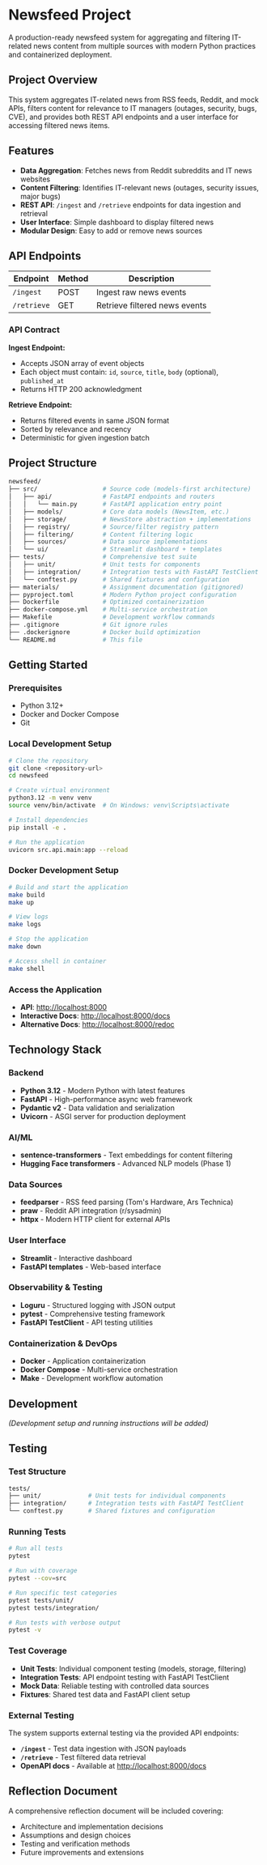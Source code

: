 # Newsfeed Project

A production-ready newsfeed system for aggregating and filtering IT-related news content from multiple sources with modern Python practices and containerized deployment.

## Project Overview

This system aggregates IT-related news from RSS feeds, Reddit, and mock APIs, filters content for relevance to IT managers (outages, security, bugs, CVE), and provides both REST API endpoints and a user interface for accessing filtered news items.

## Features

- **Data Aggregation**: Fetches news from Reddit subreddits and IT news websites
- **Content Filtering**: Identifies IT-relevant news (outages, security issues, major bugs)
- **REST API**: `/ingest` and `/retrieve` endpoints for data ingestion and retrieval
- **User Interface**: Simple dashboard to display filtered news
- **Modular Design**: Easy to add or remove news sources

## API Endpoints

| Endpoint | Method | Description |
|----------|--------|-------------|
| `/ingest` | POST | Ingest raw news events |
| `/retrieve` | GET | Retrieve filtered news events |

### API Contract

**Ingest Endpoint:**

- Accepts JSON array of event objects
- Each object must contain: `id`, `source`, `title`, `body` (optional), `published_at`
- Returns HTTP 200 acknowledgment

**Retrieve Endpoint:**

- Returns filtered events in same JSON format
- Sorted by relevance and recency
- Deterministic for given ingestion batch

## Project Structure

```bash
newsfeed/
├── src/                  # Source code (models-first architecture)
│   ├── api/              # FastAPI endpoints and routers
│   │   └── main.py       # FastAPI application entry point
│   ├── models/           # Core data models (NewsItem, etc.)
│   ├── storage/          # NewsStore abstraction + implementations
│   ├── registry/         # Source/filter registry pattern
│   ├── filtering/        # Content filtering logic
│   ├── sources/          # Data source implementations
│   └── ui/               # Streamlit dashboard + templates
├── tests/                # Comprehensive test suite
│   ├── unit/             # Unit tests for components
│   ├── integration/      # Integration tests with FastAPI TestClient
│   └── conftest.py       # Shared fixtures and configuration
├── materials/            # Assignment documentation (gitignored)
├── pyproject.toml        # Modern Python project configuration
├── Dockerfile            # Optimized containerization
├── docker-compose.yml    # Multi-service orchestration
├── Makefile              # Development workflow commands
├── .gitignore            # Git ignore rules
├── .dockerignore         # Docker build optimization
└── README.md             # This file
```

## Getting Started

### Prerequisites

- Python 3.12+
- Docker and Docker Compose
- Git

### Local Development Setup

```bash
# Clone the repository
git clone <repository-url>
cd newsfeed

# Create virtual environment
python3.12 -m venv venv
source venv/bin/activate  # On Windows: venv\Scripts\activate

# Install dependencies
pip install -e .

# Run the application
uvicorn src.api.main:app --reload
```

### Docker Development Setup

```bash
# Build and start the application
make build
make up

# View logs
make logs

# Stop the application
make down

# Access shell in container
make shell
```

### Access the Application

- **API**: [http://localhost:8000](http://localhost:8000)
- **Interactive Docs**: [http://localhost:8000/docs](http://localhost:8000/docs)
- **Alternative Docs**: [http://localhost:8000/redoc](http://localhost:8000/redoc)

## Technology Stack

### Backend

- **Python 3.12** - Modern Python with latest features
- **FastAPI** - High-performance async web framework
- **Pydantic v2** - Data validation and serialization
- **Uvicorn** - ASGI server for production deployment

### AI/ML

- **sentence-transformers** - Text embeddings for content filtering
- **Hugging Face transformers** - Advanced NLP models (Phase 1)

### Data Sources

- **feedparser** - RSS feed parsing (Tom's Hardware, Ars Technica)
- **praw** - Reddit API integration (r/sysadmin)
- **httpx** - Modern HTTP client for external APIs

### User Interface

- **Streamlit** - Interactive dashboard
- **FastAPI templates** - Web-based interface

### Observability & Testing

- **Loguru** - Structured logging with JSON output
- **pytest** - Comprehensive testing framework
- **FastAPI TestClient** - API testing utilities

### Containerization & DevOps

- **Docker** - Application containerization
- **Docker Compose** - Multi-service orchestration
- **Make** - Development workflow automation

## Development

*(Development setup and running instructions will be added)*

## Testing

### Test Structure

```bash
tests/
├── unit/             # Unit tests for individual components
├── integration/      # Integration tests with FastAPI TestClient
└── conftest.py       # Shared fixtures and configuration
```

### Running Tests

```bash
# Run all tests
pytest

# Run with coverage
pytest --cov=src

# Run specific test categories
pytest tests/unit/
pytest tests/integration/

# Run tests with verbose output
pytest -v
```

### Test Coverage

- **Unit Tests**: Individual component testing (models, storage, filtering)
- **Integration Tests**: API endpoint testing with FastAPI TestClient
- **Mock Data**: Reliable testing with controlled data sources
- **Fixtures**: Shared test data and FastAPI client setup

### External Testing

The system supports external testing via the provided API endpoints:

- **`/ingest`** - Test data ingestion with JSON payloads
- **`/retrieve`** - Test filtered data retrieval
- **OpenAPI docs** - Available at [http://localhost:8000/docs](http://localhost:8000/docs)

## Reflection Document

A comprehensive reflection document will be included covering:

- Architecture and implementation decisions
- Assumptions and design choices
- Testing and verification methods
- Future improvements and extensions
